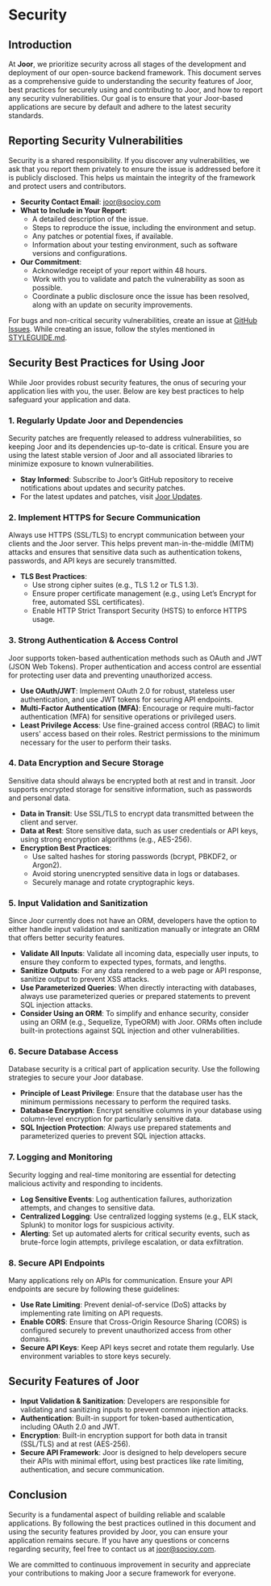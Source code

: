 # Security

## Introduction

At **Joor**, we prioritize security across all stages of the development and deployment of our open-source backend framework. This document serves as a comprehensive guide to understanding the security features of Joor, best practices for securely using and contributing to Joor, and how to report any security vulnerabilities. Our goal is to ensure that your Joor-based applications are secure by default and adhere to the latest security standards.

## Reporting Security Vulnerabilities

Security is a shared responsibility. If you discover any vulnerabilities, we ask that you report them privately to ensure the issue is addressed before it is publicly disclosed. This helps us maintain the integrity of the framework and protect users and contributors.

- **Security Contact Email**: [joor@socioy.com](mailto:joor@socioy.com)
- **What to Include in Your Report**:
  - A detailed description of the issue.
  - Steps to reproduce the issue, including the environment and setup.
  - Any patches or potential fixes, if available.
  - Information about your testing environment, such as software versions and configurations.
- **Our Commitment**:
  - Acknowledge receipt of your report within 48 hours.
  - Work with you to validate and patch the vulnerability as soon as possible.
  - Coordinate a public disclosure once the issue has been resolved, along with an update on security improvements.

For bugs and non-critical security vulnerabilities, create an issue at [GitHub Issues](https://github.com/socioy/joor/issues).
While creating an issue, follow the styles mentioned in [STYLEGUIDE.md](https://github.com/socioy/joor/blob/pro/STYLEGUIDE.md).

## Security Best Practices for Using Joor

While Joor provides robust security features, the onus of securing your application lies with you, the user. Below are key best practices to help safeguard your application and data.

### 1. Regularly Update Joor and Dependencies

Security patches are frequently released to address vulnerabilities, so keeping Joor and its dependencies up-to-date is critical. Ensure you are using the latest stable version of Joor and all associated libraries to minimize exposure to known vulnerabilities.

- **Stay Informed**: Subscribe to Joor’s GitHub repository to receive notifications about updates and security patches.
- For the latest updates and patches, visit [Joor Updates](https://joor.socioy.com/updates).

### 2. Implement HTTPS for Secure Communication

Always use HTTPS (SSL/TLS) to encrypt communication between your clients and the Joor server. This helps prevent man-in-the-middle (MITM) attacks and ensures that sensitive data such as authentication tokens, passwords, and API keys are securely transmitted.

- **TLS Best Practices**:
  - Use strong cipher suites (e.g., TLS 1.2 or TLS 1.3).
  - Ensure proper certificate management (e.g., using Let’s Encrypt for free, automated SSL certificates).
  - Enable HTTP Strict Transport Security (HSTS) to enforce HTTPS usage.

### 3. Strong Authentication & Access Control

Joor supports token-based authentication methods such as OAuth and JWT (JSON Web Tokens). Proper authentication and access control are essential for protecting user data and preventing unauthorized access.

- **Use OAuth/JWT**: Implement OAuth 2.0 for robust, stateless user authentication, and use JWT tokens for securing API endpoints.
- **Multi-Factor Authentication (MFA)**: Encourage or require multi-factor authentication (MFA) for sensitive operations or privileged users.
- **Least Privilege Access**: Use fine-grained access control (RBAC) to limit users' access based on their roles. Restrict permissions to the minimum necessary for the user to perform their tasks.

### 4. Data Encryption and Secure Storage

Sensitive data should always be encrypted both at rest and in transit. Joor supports encrypted storage for sensitive information, such as passwords and personal data.

- **Data in Transit**: Use SSL/TLS to encrypt data transmitted between the client and server.
- **Data at Rest**: Store sensitive data, such as user credentials or API keys, using strong encryption algorithms (e.g., AES-256).
- **Encryption Best Practices**:
  - Use salted hashes for storing passwords (bcrypt, PBKDF2, or Argon2).
  - Avoid storing unencrypted sensitive data in logs or databases.
  - Securely manage and rotate cryptographic keys.

### 5. Input Validation and Sanitization

Since Joor currently does not have an ORM, developers have the option to either handle input validation and sanitization manually or integrate an ORM that offers better security features.

- **Validate All Inputs**: Validate all incoming data, especially user inputs, to ensure they conform to expected types, formats, and lengths.
- **Sanitize Outputs**: For any data rendered to a web page or API response, sanitize output to prevent XSS attacks.
- **Use Parameterized Queries**: When directly interacting with databases, always use parameterized queries or prepared statements to prevent SQL injection attacks.
- **Consider Using an ORM**: To simplify and enhance security, consider using an ORM (e.g., Sequelize, TypeORM) with Joor. ORMs often include built-in protections against SQL injection and other vulnerabilities.

### 6. Secure Database Access

Database security is a critical part of application security. Use the following strategies to secure your Joor database.

- **Principle of Least Privilege**: Ensure that the database user has the minimum permissions necessary to perform the required tasks.
- **Database Encryption**: Encrypt sensitive columns in your database using column-level encryption for particularly sensitive data.
- **SQL Injection Protection**: Always use prepared statements and parameterized queries to prevent SQL injection attacks.

### 7. Logging and Monitoring

Security logging and real-time monitoring are essential for detecting malicious activity and responding to incidents.

- **Log Sensitive Events**: Log authentication failures, authorization attempts, and changes to sensitive data.
- **Centralized Logging**: Use centralized logging systems (e.g., ELK stack, Splunk) to monitor logs for suspicious activity.
- **Alerting**: Set up automated alerts for critical security events, such as brute-force login attempts, privilege escalation, or data exfiltration.

### 8. Secure API Endpoints

Many applications rely on APIs for communication. Ensure your API endpoints are secure by following these guidelines:

- **Use Rate Limiting**: Prevent denial-of-service (DoS) attacks by implementing rate limiting on API requests.
- **Enable CORS**: Ensure that Cross-Origin Resource Sharing (CORS) is configured securely to prevent unauthorized access from other domains.
- **Secure API Keys**: Keep API keys secret and rotate them regularly. Use environment variables to store keys securely.

## Security Features of Joor

- **Input Validation & Sanitization**: Developers are responsible for validating and sanitizing inputs to prevent common injection attacks.
- **Authentication**: Built-in support for token-based authentication, including OAuth 2.0 and JWT.
- **Encryption**: Built-in encryption support for both data in transit (SSL/TLS) and at rest (AES-256).
- **Secure API Framework**: Joor is designed to help developers secure their APIs with minimal effort, using best practices like rate limiting, authentication, and secure communication.

## Conclusion

Security is a fundamental aspect of building reliable and scalable applications. By following the best practices outlined in this document and using the security features provided by Joor, you can ensure your application remains secure. If you have any questions or concerns regarding security, feel free to contact us at [joor@socioy.com](mailto:joor@socioy.com).

We are committed to continuous improvement in security and appreciate your contributions to making Joor a secure framework for everyone.
